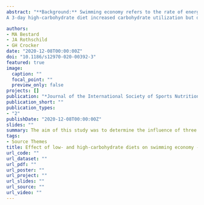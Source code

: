 ```yaml
---
abstract: "**Background:** Swimming economy refers to the rate of energy expenditure relative to swimming speed of movement, is inversely related to the energetic cost of swimming, and is as a key factor influencing endurance swimming performance. The objective of this study was to determine if high-carbohydrate, low-fat (HCLF) and low-carbohydrate, high-fat (LCHF) diets affect energetic cost of submaximal swimming. **Methods:** Eight recreational swimmers consumed two 3-day isoenergetic diets in a crossover design. Diets were tailored to individual food preferences, and macronutrient consumption was 69–16-16% and 16–67-18% carbohydrate-fat-protein for the HCLF and LCHF diets, respectively. Following each 3-day dietary intervention, participants swam in a flume at velocities associated with 50, 60, and 70% of their maximal aerobic capacity (VO2max). Expired breath was collected and analyzed while they swam which enabled calculation of the energetic cost of swimming. A paired t-test compared macronutrient distribution between HCLF and LCHF diets, while repeated-measures ANOVA determined effects of diet and exercise intensity on physiological endpoints. **Results:** Respiratory exchange ratio was significantly higher in HCLF compared to LCHF (p = 0.003), but there were no significant differences in the rate of oxygen consumption (p = 0.499) or energetic cost of swimming (p = 0.324) between diets. Heart rate did not differ between diets (p = 0.712), but oxygen pulse, a non-invasive surrogate for stroke volume, was greater following the HCLF diet (p = 0.029). **Conclusions:**
A 3-day high-carbohydrate diet increased carbohydrate utilization but did not affect swimming economy at 50–70% VO2max. As these intensities are applicable to ultramarathon swims, future studies should use higher intensities that would be more relevant to shorter duration events."

authors:
- MA Bestard
- JA Rothschild
- GH Crocker
date: "2020-12-08T00:00:00Z"
doi: "10.1186/s12970-020-00392-3"
featured: true
image:
  caption: ""
  focal_point: ""
  preview_only: false
projects: []
publication: "*Journal of the International Society of Sports Nutrition*"
publication_short: ""
publication_types:
- "2"
publishDate: "2020-12-08T00:00:00Z"
slides: ""
summary: The aim of this study was to determine the influence of three days of high- and low-carbohydrate diets on the energetic cost of submaximal swimming. 
tags:
- Source Themes
title: Effect of low- and high-carbohydrate diets on swimming economy - a crossover study
url_code: ""
url_dataset: ""
url_pdf: ""
url_poster: ""
url_project: ""
url_slides: ""
url_source: "" 
url_video: ""
---
```


